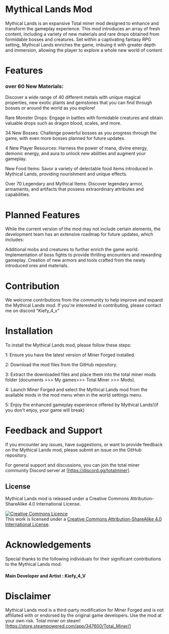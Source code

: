 # Mythical Lands Mod
Mythical Lands is an expansive Total miner mod designed to enhance and transform the gameplay experience. This mod introduces an array of fresh content, including a variety of new materials and rare drops obtained from formidable bosses and creatures. Set within a captivating fantasy RPG setting, Mythical Lands enriches the game, imbuing it with greater depth and immersion, allowing the player to explore a whole new world of content

# Features
### over 60 New Materials: 
Discover a wide range of 40 different metals with unique magical properties, new exotic plants and gemstones that you can find through bosses or around the world as you explore!

Rare Monster Drops: Engage in battles with formidable creatures and obtain valuable drops such as dragon blood, scales, and more.

34 New Bosses: Challenge powerful bosses as you progress through the game, with even more bosses planned for future updates.

4 New Player Resources: Harness the power of mana, divine energy, demonic energy, and aura to unlock new abilities and augment your gameplay.

New Food Items: Savor a variety of delectable food items introduced in Mythical Lands, providing nourishment and unique effects.

Over 70 Legendary and Mythical Items: Discover legendary armor, armaments, and artifacts that possess extraordinary attributes and capabilities.

# Planned Features
While the current version of the mod may not include certain elements, the development team has an extensive roadmap for future updates, which includes:

Additional mobs and creatures to further enrich the game world.
Implementation of boss fights to provide thrilling encounters and rewarding gameplay.
Creation of new armors and tools crafted from the newly introduced ores and materials.

# Contribution
We welcome contributions from the community to help improve and expand the Mythical Lands mod. If you're interested in contributing, please contact me on discord "Kiefy_4_v"

# Installation
To install the Mythical Lands mod, please follow these steps:

1: Ensure you have the latest version of Miner Forged installed.

2: Download the mod files from the GitHub repository.

3: Extract the downloaded files and place them into the total miner mods folder (documents >>> My games>>> Total Miner >>> Mods).

4: Launch Miner Forged and select the Mythical Lands mod from the available mods in the mod menu when in the world settings menu.

5: Enjoy the enhanced gameplay experience offered by Mythical Lands!(if you don't enjoy, your game will break)

# Feedback and Support
If you encounter any issues, have suggestions, or want to provide feedback on the Mythical Lands mod, please submit an issue on the GitHub repository.

For general support and discussions, you can join the total miner community Discord server at [https://discord.gg/totalminer].

## License
Mythical Lands mod is released under a Creative Commons Attribution-ShareAlike 4.0 International License.

<a rel="license" href="http://creativecommons.org/licenses/by-sa/4.0/"><img alt="Creative Commons Licence" style="border-width:0" src="https://i.creativecommons.org/l/by-sa/4.0/88x31.png" /></a><br />This work is licensed under a <a rel="license" href="http://creativecommons.org/licenses/by-sa/4.0/">Creative Commons Attribution-ShareAlike 4.0 International License</a>.

# Acknowledgements

Special thanks to the following individuals for their significant contributions to the Mythical Lands mod:

#### Main Developer and Artist : Kiefy_4_V

# Disclaimer
Mythical Lands mod is a third-party modification for Miner Forged and is not affiliated with or endorsed by the original game developers. Use the mod at your own risk.
Total miner on steam! [https://store.steampowered.com/app/347600/Total_Miner/]
